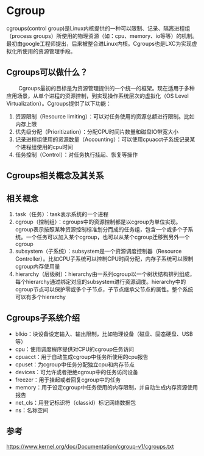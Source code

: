 # Cgroup

cgroups(control group)是Linux内核提供的一种可以限制、记录、隔离进程组（process groups）所使用的物理资源（如：cpu、memory、io等等）的机制。最初由google工程师提出，后来被整合进Linux内核。Cgroups也是LXC为实现虚拟化所使用的资源管理手段。

## Cgroups可以做什么？
&emsp;&emsp; Cgroups最初的目标是为资源管理提供的一个统一的框架。现在适用于多种应用场景，从单个进程的资源控制，到实现操作系统层次的虚拟化（OS Level Virtualization）。Cgroups提供了以下功能：

1. 资源限制（Resource limiting）：可以对任务使用的资源总额进行限制。比如内存上限
2. 优先级分配（Prioritization）：分配CPU时间片数量和磁盘IO带宽大小
3. 记录进程组使用的资源数量（Accounting）：可以使用cpuacct子系统记录某个进程组使用的cpu时间
4. 任务控制（Control）：对任务执行挂起、恢复等操作

## Cgroups相关概念及其关系

## 相关概念

1. task（任务）：task表示系统的一个进程
2. cgroup（控制组）：cgroups中的资源控制都是以cgroup为单位实现。cgroup表示按照某种资源控制标准划分而成的任务组，包含一个或多个子系统。一个任务可以加入某个cgroup，也可以从某个cgroup迁移到另外一个cgroup
3. subsystem（子系统）：subsystem是一个资源调度控制器（Resource Controller）。比如CPU子系统可以控制CPU时间分配，内存子系统可以限制cgroup内存使用量
4. hierarchy（层级树）：hierarchy由一系列cgroup以一个树状结构排列组成，每个hierarchy通过绑定对应的subsystem进行资源调度。hierarchy中的cgroup节点可以保护零或多个子节点，子节点继承父节点的属性。整个系统可以有多个hierarchy

## Cgroups子系统介绍

- blkio：块设备设定输入、输出限制，比如物理设备（磁盘、固态硬盘、USB等）
- cpu：使用调度程序提供对CPU的cgroup任务访问
- cpuacct：用于自动生成cgroup中任务所使用的cpu报告
- cpuset：为cgroup中任务分配独立cpu和内存节点
- devices：可允许或者拒绝cgroup中的任务访问设备
- freezer：用于挂起或者回复cgroup中的任务
- memory：用于设定cgroup中任务使用的内存限制，并自动生成内存资源使用报告
- net_cls：用登记标识符（classid）标记网络数据包
- ns：名称空间



## 参考

https://www.kernel.org/doc/Documentation/cgroup-v1/cgroups.txt

